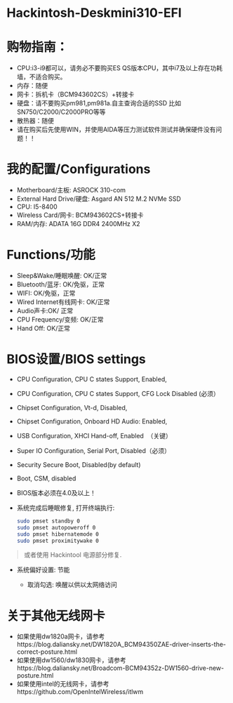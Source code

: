 # Hackintosh-Deskmini310-EFI

# 购物指南：

- CPU:i3-i9都可以，请务必不要购买ES QS版本CPU，其中i7及以上存在功耗墙，不适合购买。
- 内存：随便
- 网卡：拆机卡（BCM943602CS）+转接卡
- 硬盘：请不要购买pm981,pm981a.自主查询合适的SSD 比如SN750/C2000/C2000PRO等等
- 散热器：随便
- 请在购买后先使用WIN，并使用AIDA等压力测试软件测试并确保硬件没有问题！！




# 我的配置/Configurations

- Motherboard/主板: ASROCK 310-com
- External Hard Drive/硬盘: Asgard AN 512 M.2 NVMe SSD
- CPU: I5-8400  
- Wireless Card/网卡: BCM943602CS+转接卡
- RAM/内存: ADATA 16G DDR4 2400MHz X2


# Functions/功能
- Sleep&Wake/睡眠唤醒: OK/正常
- Bluetooth/蓝牙: OK/免驱，正常
- WIFI: OK/免驱，正常
- Wired Internet有线网卡: OK/正常
- Audio声卡:OK/ 正常
- CPU Frequency/变频: OK/正常
- Hand Off: OK/正常







# BIOS设置/BIOS settings


  - CPU Configuration, CPU C states Support, Enabled,
  - CPU Configuration, CPU C states Support, CFG Lock Disabled (必须）
  - Chipset Configuration, Vt-d, Disabled,
  - Chipset Configuration, Onboard HD Audio: Enabled,
  - USB Configuration, XHCI Hand-off, Enabled  （关键）
  - Super IO Configuration, Serial Port, Disabled（必须）
  - Security Secure Boot, Disabled(by default)
  - Boot, CSM, disabled
  - BIOS版本必须在4.0及以上！



- 系统完成后睡眠修复, 打开终端执行:

  ```bash
  sudo pmset standby 0
  sudo pmset autopoweroff 0
  sudo pmset hibernatemode 0
  sudo pmset proximitywake 0
  ```
> 或者使用 Hackintool 电源部分修复.

- 系统偏好设置: 节能

   - 取消勾选: 唤醒以供以太网络访问


# 关于其他无线网卡
- 如果使用dw1820a网卡，请参考https://blog.daliansky.net/DW1820A_BCM94350ZAE-driver-inserts-the-correct-posture.html
- 如果使用dw1560/dw1830网卡，请参考https://blog.daliansky.net/Broadcom-BCM94352z-DW1560-drive-new-posture.html
- 如果使用intel的无线网卡，请参考https://github.com/OpenIntelWireless/itlwm
